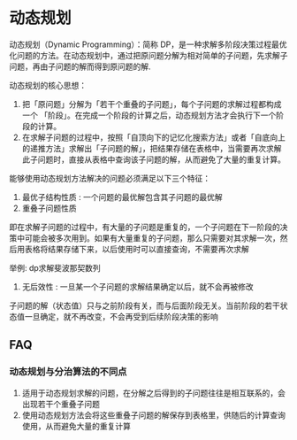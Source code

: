 # 动态规划
动态规划（Dynamic Programming）：简称 DP，是一种求解多阶段决策过程最优化问题的方法。在动态规划中，通过把原问题分解为相对简单的子问题，先求解子问题，再由子问题的解而得到原问题的解.

动态规划的核心思想：
1. 把「原问题」分解为「若干个重叠的子问题」，每个子问题的求解过程都构成一个 「阶段」。在完成一个阶段的计算之后，动态规划方法才会执行下一个阶段的计算。
1. 在求解子问题的过程中，按照「自顶向下的记忆化搜索方法」或者「自底向上的递推方法」求解出「子问题的解」，把结果存储在表格中，当需要再次求解此子问题时，直接从表格中查询该子问题的解，从而避免了大量的重复计算。

能够使用动态规划方法解决的问题必须满足以下三个特征：
1. 最优子结构性质 : 一个问题的最优解包含其子问题的最优解
1. 重叠子问题性质

  即在求解子问题的过程中，有大量的子问题是重复的，一个子问题在下一阶段的决策中可能会被多次用到。如果有大量重复的子问题，那么只需要对其求解一次，然后用表格将结果存储下来，以后使用时可以直接查询，不需要再次求解

  举例: dp求解斐波那契数列
1. 无后效性 : 一旦某一个子问题的求解结果确定以后，就不会再被修改

  子问题的解（状态值）只与之前阶段有关，而与后面阶段无关。当前阶段的若干状态值一旦确定，就不再改变，不会再受到后续阶段决策的影响


## FAQ
### 动态规划与分治算法的不同点
1. 适用于动态规划求解的问题，在分解之后得到的子问题往往是相互联系的，会出现若干个重叠子问题
1. 使用动态规划方法会将这些重叠子问题的解保存到表格里，供随后的计算查询使用，从而避免大量的重复计算
